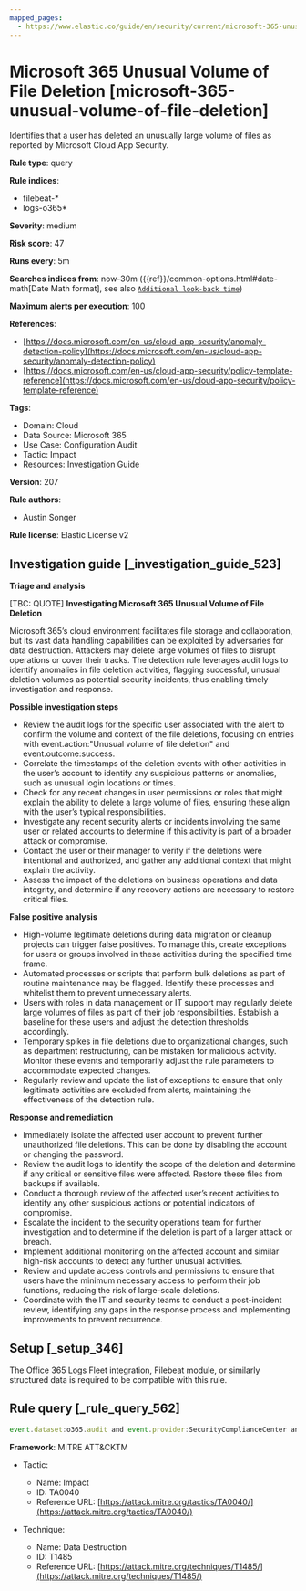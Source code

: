 ```yaml
---
mapped_pages:
  - https://www.elastic.co/guide/en/security/current/microsoft-365-unusual-volume-of-file-deletion.html
---
```


# Microsoft 365 Unusual Volume of File Deletion [microsoft-365-unusual-volume-of-file-deletion]

Identifies that a user has deleted an unusually large volume of files as reported by Microsoft Cloud App Security.

**Rule type**: query

**Rule indices**:

* filebeat-*
* logs-o365*

**Severity**: medium

**Risk score**: 47

**Runs every**: 5m

**Searches indices from**: now-30m ({{ref}}/common-options.html#date-math[Date Math format], see also [`Additional look-back time`](docs-content://solutions/security/detect-and-alert/create-detection-rule.md#rule-schedule))

**Maximum alerts per execution**: 100

**References**:

* [https://docs.microsoft.com/en-us/cloud-app-security/anomaly-detection-policy](https://docs.microsoft.com/en-us/cloud-app-security/anomaly-detection-policy)
* [https://docs.microsoft.com/en-us/cloud-app-security/policy-template-reference](https://docs.microsoft.com/en-us/cloud-app-security/policy-template-reference)

**Tags**:

* Domain: Cloud
* Data Source: Microsoft 365
* Use Case: Configuration Audit
* Tactic: Impact
* Resources: Investigation Guide

**Version**: 207

**Rule authors**:

* Austin Songer

**Rule license**: Elastic License v2

## Investigation guide [_investigation_guide_523]

**Triage and analysis**

[TBC: QUOTE]
**Investigating Microsoft 365 Unusual Volume of File Deletion**

Microsoft 365’s cloud environment facilitates file storage and collaboration, but its vast data handling capabilities can be exploited by adversaries for data destruction. Attackers may delete large volumes of files to disrupt operations or cover their tracks. The detection rule leverages audit logs to identify anomalies in file deletion activities, flagging successful, unusual deletion volumes as potential security incidents, thus enabling timely investigation and response.

**Possible investigation steps**

* Review the audit logs for the specific user associated with the alert to confirm the volume and context of the file deletions, focusing on entries with event.action:"Unusual volume of file deletion" and event.outcome:success.
* Correlate the timestamps of the deletion events with other activities in the user’s account to identify any suspicious patterns or anomalies, such as unusual login locations or times.
* Check for any recent changes in user permissions or roles that might explain the ability to delete a large volume of files, ensuring these align with the user’s typical responsibilities.
* Investigate any recent security alerts or incidents involving the same user or related accounts to determine if this activity is part of a broader attack or compromise.
* Contact the user or their manager to verify if the deletions were intentional and authorized, and gather any additional context that might explain the activity.
* Assess the impact of the deletions on business operations and data integrity, and determine if any recovery actions are necessary to restore critical files.

**False positive analysis**

* High-volume legitimate deletions during data migration or cleanup projects can trigger false positives. To manage this, create exceptions for users or groups involved in these activities during the specified time frame.
* Automated processes or scripts that perform bulk deletions as part of routine maintenance may be flagged. Identify these processes and whitelist them to prevent unnecessary alerts.
* Users with roles in data management or IT support may regularly delete large volumes of files as part of their job responsibilities. Establish a baseline for these users and adjust the detection thresholds accordingly.
* Temporary spikes in file deletions due to organizational changes, such as department restructuring, can be mistaken for malicious activity. Monitor these events and temporarily adjust the rule parameters to accommodate expected changes.
* Regularly review and update the list of exceptions to ensure that only legitimate activities are excluded from alerts, maintaining the effectiveness of the detection rule.

**Response and remediation**

* Immediately isolate the affected user account to prevent further unauthorized file deletions. This can be done by disabling the account or changing the password.
* Review the audit logs to identify the scope of the deletion and determine if any critical or sensitive files were affected. Restore these files from backups if available.
* Conduct a thorough review of the affected user’s recent activities to identify any other suspicious actions or potential indicators of compromise.
* Escalate the incident to the security operations team for further investigation and to determine if the deletion is part of a larger attack or breach.
* Implement additional monitoring on the affected account and similar high-risk accounts to detect any further unusual activities.
* Review and update access controls and permissions to ensure that users have the minimum necessary access to perform their job functions, reducing the risk of large-scale deletions.
* Coordinate with the IT and security teams to conduct a post-incident review, identifying any gaps in the response process and implementing improvements to prevent recurrence.


## Setup [_setup_346]

The Office 365 Logs Fleet integration, Filebeat module, or similarly structured data is required to be compatible with this rule.


## Rule query [_rule_query_562]

```js
event.dataset:o365.audit and event.provider:SecurityComplianceCenter and event.category:web and event.action:"Unusual volume of file deletion" and event.outcome:success
```

**Framework**: MITRE ATT&CKTM

* Tactic:

    * Name: Impact
    * ID: TA0040
    * Reference URL: [https://attack.mitre.org/tactics/TA0040/](https://attack.mitre.org/tactics/TA0040/)

* Technique:

    * Name: Data Destruction
    * ID: T1485
    * Reference URL: [https://attack.mitre.org/techniques/T1485/](https://attack.mitre.org/techniques/T1485/)



